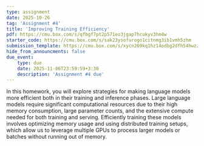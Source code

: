 ```yaml
---
type: assignment
date: 2025-10-26
tag: 'Assignment #4'
title: 'Improving Training Efficiency'
pdf: https://cmu.box.com/s/qfbgf7pt2p571eo3jgap7hcukyv3hm4w
starter_code: https://cmu.box.com/s/sak23ysofurogo1citnmg3ib1vmh5zhm
submission_template: https://cmu.box.com/s/xycn269kq1hz14odbg2dfh54hwzzyyog
hide_from_announcments: false
due_event: 
    type: due
    date: 2025-11-06T23:59:59+3:30
    description: 'Assignment #4 due'
---
```


In this homework, you will explore strategies for making language models more efficient both in their training and inference phases. Large language models require significant computational resources due to their high memory consumption, large parameter counts, and the extensive compute needed for both training and serving. Efficiently training these models involves optimizing memory usage and using distributed training setups, which allow us to leverage multiple GPUs to process larger models or batches without running out of memory.